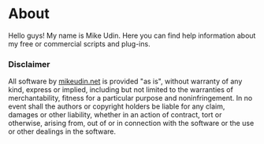 # About

Hello guys! My name is Mike Udin. Here you can find help information about my free or commercial scripts and plug-ins.

### Disclaimer

All software by [mikeudin.net](http://mikeudin.net) is provided "as is", without warranty of any kind, express or implied, including but not limited to the warranties of merchantability, fitness for a particular purpose and noninfringement. In no event shall the authors or copyright holders be liable for any claim, damages or other liability, whether in an action of contract, tort or otherwise, arising from, out of or in connection with the software or the use or other dealings in the software.

